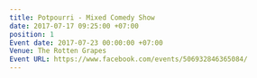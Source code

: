 ```yaml
---
title: Potpourri - Mixed Comedy Show
date: 2017-07-17 09:25:00 +07:00
position: 1
Event date: 2017-07-23 00:00:00 +07:00
Venue: The Rotten Grapes
Event URL: https://www.facebook.com/events/506932846365084/
---
```


